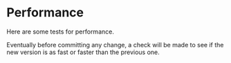 # Performance

Here are some tests for performance.

Eventually before committing any change, a check will be made to see if the new version is as fast or faster than the previous one.
